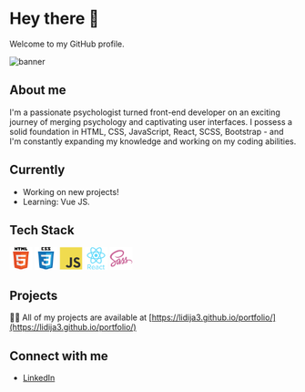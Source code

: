 # Hey there 👋

Welcome to my GitHub profile.

![banner](https://github.com/lidija3/lidija3/assets/122623282/53651190-b6d8-415f-95ed-618a03a82975)

## About me

I'm a passionate psychologist turned front-end developer on an exciting journey of merging psychology and captivating user interfaces. I possess a solid foundation in HTML, CSS, JavaScript, React, SCSS, Bootstrap - and I'm constantly expanding my knowledge and working on my coding abilities.

## Currently

* Working on new projects!
* Learning: Vue JS.

## Tech Stack
<span><img src="https://raw.githubusercontent.com/devicons/devicon/master/icons/html5/html5-original-wordmark.svg" alt="html5" width="40" height="40"/></span>
<span><img src="https://raw.githubusercontent.com/devicons/devicon/master/icons/css3/css3-original-wordmark.svg" alt="css3" width="40" height="40"/></span>
<span><img src="https://raw.githubusercontent.com/devicons/devicon/master/icons/javascript/javascript-original.svg" alt="javascript" width="40" height="40"/></span>
<span><img src="https://raw.githubusercontent.com/devicons/devicon/master/icons/react/react-original-wordmark.svg" alt="react" width="40" height="40"/></span>
<span><img src="https://raw.githubusercontent.com/devicons/devicon/master/icons/sass/sass-original.svg" alt="sass" width="40" height="40"/></span>

## Projects

👨‍💻 All of my projects are available at [https://lidija3.github.io/portfolio/](https://lidija3.github.io/portfolio/)

## Connect with me

* <a href="https://linkedin.com/in/https://www.linkedin.com/in/lidija-gaj%c5%a1ek-2a0035287/" target="blank">LinkedIn</a>
